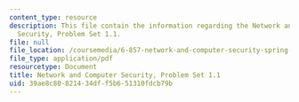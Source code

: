 ```yaml
---
content_type: resource
description: This file contain the information regarding the Network and Computer
  Security, Problem Set 1.1.
file: null
file_location: /coursemedia/6-857-network-and-computer-security-spring-2014/39ae8c80821434dff5b651310fdcb79b_MIT6_857S14_1.1.pdf
file_type: application/pdf
resourcetype: Document
title: Network and Computer Security, Problem Set 1.1
uid: 39ae8c80-8214-34df-f5b6-51310fdcb79b
---
```

